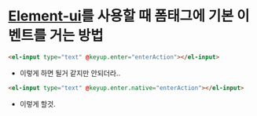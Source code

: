 # [Element-ui](http://element.eleme.io/#/en-US)를 사용할 때 폼태그에 기본 이벤트를 거는 방법

```html
<el-input type="text" @keyup.enter="enterAction"></el-input>
```

- 이렇게 하면 될거 같지만 안되더라..

```html
<el-input type="text" @keyup.enter.native="enterAction"></el-input>
```
- 이렇게 할것.